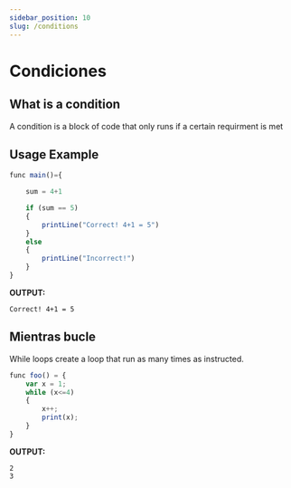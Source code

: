 ```yaml
---
sidebar_position: 10
slug: /conditions
---
```


# Condiciones

## What is a condition
A condition is a block of code that only runs if a certain requirment is met

## Usage Example
```jsx
func main()={

    sum = 4+1

    if (sum == 5)
    {
        printLine("Correct! 4+1 = 5")
    }
    else
    {
        printLine("Incorrect!")
    }
}
```
**OUTPUT:**

`Correct! 4+1 = 5`


## Mientras bucle
While loops create a loop that run as many times as instructed.

```jsx
func foo() = {
    var x = 1;
    while (x<=4)
    {
        x++;
        print(x);
    }
}
```
**OUTPUT:**

```
2
3
```
